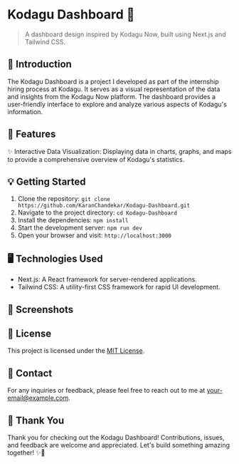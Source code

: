 # Kodagu Dashboard 🌄

> A dashboard design inspired by Kodagu Now, built using Next.js and Tailwind CSS.

## 🌟 Introduction

The Kodagu Dashboard is a project I developed as part of the internship hiring process at Kodagu. It serves as a visual representation of the data and insights from the Kodagu Now platform. The dashboard provides a user-friendly interface to explore and analyze various aspects of Kodagu's information.

## 🚀 Features

✨ Interactive Data Visualization: Displaying data in charts, graphs, and maps to provide a comprehensive overview of Kodagu's statistics.

## 💡 Getting Started

1. Clone the repository: `git clone https://github.com/KaranChandekar/Kodagu-Dashboard.git`
2. Navigate to the project directory: `cd Kodagu-Dashboard`
3. Install the dependencies: `npm install`
4. Start the development server: `npm run dev`
5. Open your browser and visit: `http://localhost:3000`

## 🖥️ Technologies Used

- Next.js: A React framework for server-rendered applications.
- Tailwind CSS: A utility-first CSS framework for rapid UI development.

## 📸 Screenshots

## 📝 License

This project is licensed under the [MIT License](LICENSE).

## 📧 Contact

For any inquiries or feedback, please feel free to reach out to me at [your-email@example.com](mailto:your-email@example.com).

## 🌟 Thank You

Thank you for checking out the Kodagu Dashboard! Contributions, issues, and feedback are welcome and appreciated. Let's build something amazing together! ✨🚀
